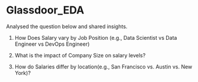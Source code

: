 # Glassdoor_EDA
Analysed the question below and shared insights.

1. How Does Salary vary by Job Position (e.g., Data Scientist vs Data Engineer vs DevOps Engineer)

2. What is the impact of Company Size on salary levels?

3. How do Salaries differ by location(e.g., San Francisco vs. Austin vs. New York)?
